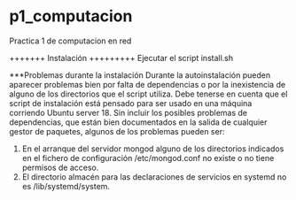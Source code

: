 # p1_computacion
Practica 1 de computacion en red

+++++++ Instalación +++++++++
Ejecutar el script install.sh

***Problemas durante la instalación
Durante la autoinstalación pueden aparecer problemas bien por falta de dependencias o por la inexistencia de alguno de los directorios que el script utiliza. Debe tenerse en cuenta que el script de instalación está pensado para ser usado en una máquina corriendo Ubuntu server 18. Sin incluir los posibles problemas de dependencias, que están bien documentados en la salida de cualquier gestor de paquetes, algunos de los problemas pueden ser:
1. En el arranque del servidor mongod alguno de los directorios indicados en el fichero de configuración /etc/mongod.conf no existe o no tiene permisos de acceso.
2. El directorio almacén para las declaraciones de servicios en systemd no es /lib/systemd/system.

